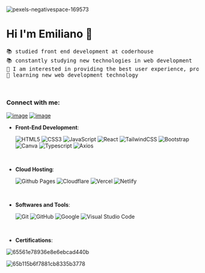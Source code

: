 ![pexels-negativespace-169573](https://github.com/user-attachments/assets/39dcb2d0-5f20-460c-b2ae-97a8761be63b)


 # Hi I'm Emiliano 👋

<pre>
📚 studied front end development at coderhouse
📚 constantly studying new technologies in web development
🚩 I am interested in providing the best user experience, prototyping and usability testing
🌱 learning new web development technology
</pre>

<br>   
    <h3 >Connect with me:</h3>
<div>

[![image](https://img.shields.io/badge/LinkedIn-0077B5?style=for-the-badge&logo=linkedin&logoColor=white)](https://www.linkedin.com/in/emiliano-cabral-005100200/)
[![image](https://img.shields.io/badge/Gmail-D14836?style=for-the-badge&logo=gmail&logoColor=white)](mailto:produtor.emicabral95@gmail.com)
  
</div>

- **Front-End Development**:

   ![HTML5](https://img.shields.io/badge/HTML5%20-%23E34F26.svg?style=for-the-badge&logo=html5&logoColor=white)
   ![CSS3](https://img.shields.io/badge/CSS%20-%231572B6.svg?style=for-the-badge&logo=css3&logoColor=white)
   ![JavaScript](https://img.shields.io/badge/JavaScript%20-%23F7DF1E.svg?style=for-the-badge&logo=javascript&logoColor=black)
  ![React](https://img.shields.io/badge/react-%2320232a.svg?style=for-the-badge&logo=react&logoColor=%2361DAFB)
  ![TailwindCSS](https://img.shields.io/badge/tailwindcss-%2338B2AC.svg?style=for-the-badge&logo=tailwind-css&logoColor=white)
  ![Bootstrap](https://img.shields.io/badge/bootstrap-%23563D7C.svg?style=for-the-badge&logo=bootstrap&logoColor=white)
  ![Canva](https://img.shields.io/badge/Canva-%2300C4CC.svg?style=for-the-badge&logo=Canva&logoColor=white)
  ![Typescript](https://img.shields.io/badge/typescript-3178C6.svg?style=for-the-badge&logo=typescript&logoColor=white)
  ![Axios](https://img.shields.io/badge/Axios-5A29E4?style=flat-square&logo=Axios&logoColor=white)


<br>



- **Cloud Hosting**:

    ![Github Pages](https://img.shields.io/badge/GitHub%20Pages-%23327FC7.svg?style=for-the-badge&logo=github&logoColor=white)
  ![Cloudflare](https://img.shields.io/badge/Cloudflare-F38020?style=for-the-badge&logo=Cloudflare&logoColor=white)
  ![Vercel](https://img.shields.io/badge/vercel-%23000000.svg?style=for-the-badge&logo=vercel&logoColor=white)
  ![Netlify](https://img.shields.io/badge/netlify-%23000000.svg?style=for-the-badge&logo=netlify&logoColor=#00C7B7)
    
<br>

- **Softwares and Tools**:

    ![Git](https://img.shields.io/badge/git-%23F05033.svg?style=for-the-badge&logo=git&logoColor=white)
    ![GitHub](https://img.shields.io/badge/github-%23121011.svg?style=for-the-badge&logo=github&logoColor=white)
    ![Google](https://img.shields.io/badge/google-%234285F4.svg?style=for-the-badge&logo=google&logoColor=white)
    ![Visual Studio Code](https://img.shields.io/badge/Visual%20Studio%20Code-0078d7.svg?style=for-the-badge&logo=visual-studio-code&logoColor=white) 

<br>


- **Certifications**:

![65561e78936e8e6ebcad440b](https://github.com/user-attachments/assets/cbcb859b-1431-424c-88e7-a6647d60d719)

![65b115b6f7881cb8335b3778](https://github.com/user-attachments/assets/242a28d3-a47e-4edf-b08f-074ecbad8a2a)


